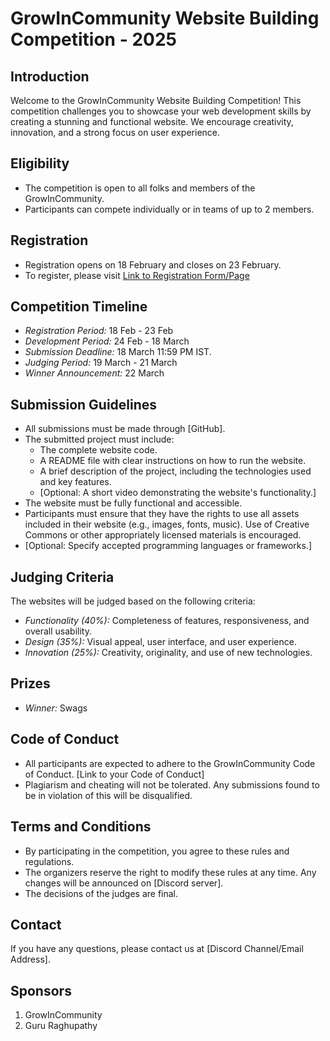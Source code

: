 # GrowInCommunity Website Building Competition - 2025

## Introduction

Welcome to the GrowInCommunity Website Building Competition! This competition challenges you to showcase your web development skills by creating a stunning and functional website.  We encourage creativity, innovation, and a strong focus on user experience.

## Eligibility

*   The competition is open to all folks and members of the GrowInCommunity.
*   Participants can compete individually or in teams of up to 2 members.

## Registration

*   Registration opens on 18 February and closes on 23 February.
*   To register, please visit [Link to Registration Form/Page](https://forms.gle/BVKjsNhp8gFoR4657)

## Competition Timeline

*   *Registration Period:* 18 Feb - 23 Feb
*   *Development Period:* 24 Feb - 18 March
*   *Submission Deadline:* 18 March 11:59 PM IST.
*   *Judging Period:* 19 March - 21 March
*   *Winner Announcement:* 22 March

## Submission Guidelines

*   All submissions must be made through [GitHub].
*   The submitted project must include:
    *   The complete website code.
    *   A README file with clear instructions on how to run the website.
    *   A brief description of the project, including the technologies used and key features.
    *   [Optional: A short video demonstrating the website's functionality.]
*   The website must be fully functional and accessible.
*   Participants must ensure that they have the rights to use all assets included in their website (e.g., images, fonts, music).  Use of Creative Commons or other appropriately licensed materials is encouraged.
*   [Optional: Specify accepted programming languages or frameworks.]

## Judging Criteria

The websites will be judged based on the following criteria:

*   *Functionality (40%):*  Completeness of features, responsiveness, and overall usability.
*   *Design (35%):*  Visual appeal, user interface, and user experience.
*   *Innovation (25%):*  Creativity, originality, and use of new technologies.

## Prizes

*   *Winner:* Swags
  
## Code of Conduct

*   All participants are expected to adhere to the GrowInCommunity Code of Conduct. [Link to your Code of Conduct]
*   Plagiarism and cheating will not be tolerated.  Any submissions found to be in violation of this will be disqualified.

## Terms and Conditions

*   By participating in the competition, you agree to these rules and regulations.
*   The organizers reserve the right to modify these rules at any time.  Any changes will be announced on [Discord server].
*   The decisions of the judges are final.

## Contact

If you have any questions, please contact us at [Discord Channel/Email Address].

## Sponsors
1. GrowInCommunity
2. Guru Raghupathy

